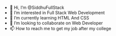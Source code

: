 - 👋 Hi, I’m @SiddhuFullStack
- 👀 I’m interested in Full Stack Web Development 
- 🌱 I’m currently learning HTML And CSS
- 💞️ I’m looking to collaborate on Web Developer
- 📫 How to reach me to get my job after my college 

<!---
SiddhuFullStack/SiddhuFullStack is a ✨ special ✨ repository because its `README.md` (this file) appears on your GitHub profile.
You can click the Preview link to take a look at your changes.
--->
